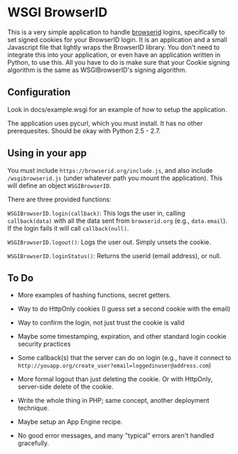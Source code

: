 # WSGI BrowserID

This is a very simple application to handle [browserid](http://browserid.org) logins, specifically to set signed cookies for your BrowserID login.  It is an application and a small Javascript file that lightly wraps the BrowserID library.  You don't need to integrate this into your application, or even have an application written in Python, to use this.  All you have to do is make sure that your Cookie signing algorithm is the same as WSGIBrowserID's signing algorithm.

## Configuration

Look in docs/example.wsgi for an example of how to setup the application.

The application uses pycurl, which you must install.  It has no other prerequesites.  Should be okay with Python 2.5 - 2.7.

## Using in your app

You must include `https://browserid.org/include.js`, and also include `/wsgibrowserid.js` (under whatever path you mount the application). This will define an object `WSGIBrowserID`.

There are three provided functions:

`WSGIBrowserID.login(callback)`:
  This logs the user in, calling `callback(data)` with all the data sent from `browserid.org` (e.g., `data.email`).  If the login fails it will call `callback(null)`.

`WSGIBrowserID.logout()`:
  Logs the user out.  Simply unsets the cookie.

`WSGIBrowserID.loginStatus()`:
  Returns the userid (email address), or null.

## To Do

* More examples of hashing functions, secret getters.

* Way to do HttpOnly cookies (I guess set a second cookie with the email)

* Way to confirm the login, not just trust the cookie is valid

* Maybe some timestamping, expiration, and other standard login cookie security practices

* Some callback(s) that the server can do on login (e.g., have it connect to `http://youapp.org/create_user?email=loggedinuser@address.com`)

* More formal logout than just deleting the cookie.  Or with HttpOnly, server-side delete of the cookie.

* Write the whole thing in PHP; same concept, another deployment technique.

* Maybe setup an App Engine recipe.

* No good error messages, and many "typical" errors aren't handled gracefully.
